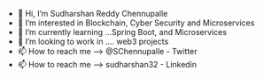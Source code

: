 - 👋 Hi, I’m Sudharshan Reddy Chennupalle
- 👀 I’m interested in Blockchain, Cyber Security and Microservices
- 🌱 I’m currently learning ...Spring Boot, and Microservices 
- 💞️ I’m looking to work in .... web3 projects
- 📫 How to reach me --> @SChennupalle - Twitter
- 📫 How to reach me --> sudharshan32 - Linkedin
<!---
Rafael-32/Rafael-32 is a ✨ special ✨ repository because its `README.md` (this file) appears on your GitHub profile.
You can click the Preview link to take a look at your changes.
--->
